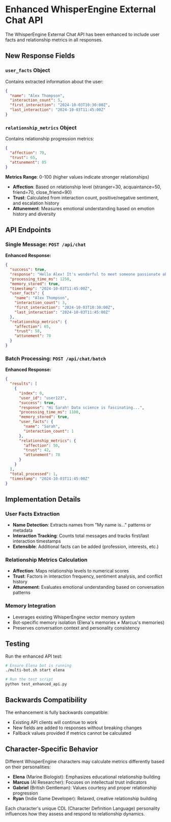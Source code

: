 # Enhanced WhisperEngine External Chat API

The WhisperEngine External Chat API has been enhanced to include user facts and relationship metrics in all responses.

## New Response Fields

### `user_facts` Object
Contains extracted information about the user:
```json
{
  "name": "Alex Thompson",
  "interaction_count": 5,
  "first_interaction": "2024-10-03T10:30:00Z",
  "last_interaction": "2024-10-03T11:45:00Z"
}
```

### `relationship_metrics` Object
Contains relationship progression metrics:
```json
{
  "affection": 70,
  "trust": 65,
  "attunement": 85
}
```

**Metrics Range**: 0-100 (higher values indicate stronger relationships)
- **Affection**: Based on relationship level (stranger=30, acquaintance=50, friend=70, close_friend=90)
- **Trust**: Calculated from interaction count, positive/negative sentiment, and escalation history
- **Attunement**: Measures emotional understanding based on emotion history and diversity

## API Endpoints

### Single Message: `POST /api/chat`

**Enhanced Response:**
```json
{
  "success": true,
  "response": "Hello Alex! It's wonderful to meet someone passionate about marine biology...",
  "processing_time_ms": 1250,
  "memory_stored": true,
  "timestamp": "2024-10-03T11:45:00Z",
  "user_facts": {
    "name": "Alex Thompson",
    "interaction_count": 3,
    "first_interaction": "2024-10-03T10:30:00Z",
    "last_interaction": "2024-10-03T11:45:00Z"
  },
  "relationship_metrics": {
    "affection": 65,
    "trust": 58,
    "attunement": 78
  }
}
```

### Batch Processing: `POST /api/chat/batch`

**Enhanced Response:**
```json
{
  "results": [
    {
      "index": 0,
      "user_id": "user123",
      "success": true,
      "response": "Hi Sarah! Data science is fascinating...",
      "processing_time_ms": 1100,
      "memory_stored": true,
      "user_facts": {
        "name": "Sarah",
        "interaction_count": 1
      },
      "relationship_metrics": {
        "affection": 50,
        "trust": 42,
        "attunement": 78
      }
    }
  ],
  "total_processed": 1,
  "timestamp": "2024-10-03T11:45:00Z"
}
```

## Implementation Details

### User Facts Extraction
- **Name Detection**: Extracts names from "My name is..." patterns or metadata
- **Interaction Tracking**: Counts total messages and tracks first/last interaction timestamps
- **Extensible**: Additional facts can be added (profession, interests, etc.)

### Relationship Metrics Calculation
- **Affection**: Maps relationship levels to numerical scores
- **Trust**: Factors in interaction frequency, sentiment analysis, and conflict history
- **Attunement**: Evaluates emotional understanding based on conversation patterns

### Memory Integration
- Leverages existing WhisperEngine vector memory system
- Bot-specific memory isolation (Elena's memories ≠ Marcus's memories)
- Preserves conversation context and personality consistency

## Testing

Run the enhanced API test:
```bash
# Ensure Elena bot is running
./multi-bot.sh start elena

# Run the test script
python test_enhanced_api.py
```

## Backwards Compatibility

The enhancement is fully backwards compatible:
- Existing API clients will continue to work
- New fields are added to responses without breaking changes
- Fallback values provided if metrics cannot be calculated

## Character-Specific Behavior

Different WhisperEngine characters may calculate metrics differently based on their personalities:
- **Elena** (Marine Biologist): Emphasizes educational relationship building
- **Marcus** (AI Researcher): Focuses on intellectual trust indicators  
- **Gabriel** (British Gentleman): Values courtesy and proper relationship progression
- **Ryan** (Indie Game Developer): Relaxed, creative relationship building

Each character's unique CDL (Character Definition Language) personality influences how they assess and respond to relationship dynamics.